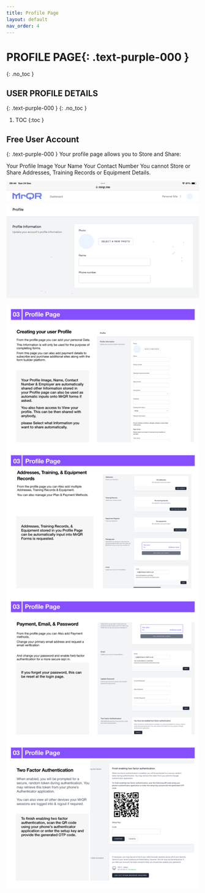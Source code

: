 ```yaml
---
title: Profile Page
layout: default
nav_order: 4
---
```

# **PROFILE PAGE**{: .text-purple-000 }
{: .no_toc }

## USER PROFILE DETAILS
{: .text-purple-000 }
{: .no_toc }

1. TOC
{:toc }

## Free User Account
{: .text-purple-000 }
Your profile page allows you to Store and Share:

Your Profile Image
Your Name
Your Contact Number
You cannot Store or Share Addresses, Training Records or Equipment Details.

![Profile](/assets/images/MrQR_Profile_Free.png "Free Account")


![The Basics](/assets/images/MrQR%20-%20The%20Basics_Page_04.png "the basics")
![The Basics](/assets/images/MrQR%20-%20The%20Basics_Page_05.png "the basics")
![The Basics](/assets/images/MrQR%20-%20The%20Basics_Page_06.png "the basics")
![The Basics](/assets/images/MrQR%20-%20The%20Basics_Page_07.png "the basics")
